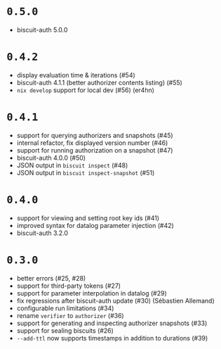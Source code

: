 # `0.5.0`

- biscuit-auth 5.0.0

# `0.4.2`

- display evaluation time & iterations (#54)
- biscuit-auth 4.1.1 (better authorizer contents listing) (#55)
- `nix develop` support for local dev (#56) (er4hn)

# `0.4.1`

- support for querying authorizers and snapshots (#45)
- internal refactor, fix displayed version number (#46)
- support for running authorization on a snapshot (#47)
- biscuit-auth 4.0.0 (#50)
- JSON output in `biscuit inspect` (#48)
- JSON output in `biscuit inspect-snapshot` (#51)

# `0.4.0`

- support for viewing and setting root key ids (#41)
- improved syntax for datalog parameter injection (#42)
- biscuit-auth 3.2.0

# `0.3.0`

- better errors (#25, #28)
- support for third-party tokens (#27)
- support for parameter interpolation in datalog (#29)
- fix regressions after biscuit-auth update (#30) (Sébastien Allemand)
- configurable run limitations (#34)
- rename `verifier` to `authorizer` (#36)
- support for generating and inspecting authorizer snapshots (#33)
- support for sealing biscuits (#26)
- `--add-ttl` now supports timestamps in addition to durations (#39)
